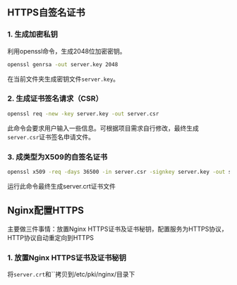 ## HTTPS自签名证书

### 1. 生成加密私钥

 利用openssl命令，生成2048位加密密钥。

```bash
openssl genrsa -out server.key 2048
```

在当前文件夹生成密钥文件`server.key`。

### 2. 生成证书签名请求（CSR）

```bash
openssl req -new -key server.key -out server.csr
```

此命令会要求用户输入一些信息。可根据项目需求自行修改，最终生成`server.csr`证书签名申请文件。

### 3. 成类型为X509的自签名证书

```bash
openssl x509 -req -days 36500 -in server.csr -signkey server.key -out server.crt
```

运行此命令最终生成server.crt证书文件

## Nginx配置HTTPS

主要做三件事情：放置Nginx HTTPS证书及证书秘钥，配置服务为HTTPS协议，HTTP协议自动重定向到HTTPS

### 1. 放置Nginx HTTPS证书及证书秘钥

将`server.crt`和``拷贝到/etc/pki/nginx/目录下